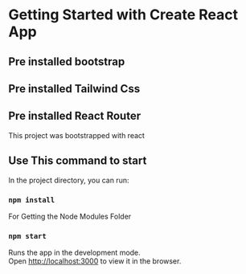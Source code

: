 # Getting Started with Create React App
## Pre installed bootstrap
## Pre installed Tailwind Css
## Pre installed React Router

This project was bootstrapped with react

## Use This command to start
In the project directory, you can run:

### `npm install`
For Getting the Node Modules Folder
### `npm start`
Runs the app in the development mode.\
Open [http://localhost:3000](http://localhost:3000) to view it in the browser.


